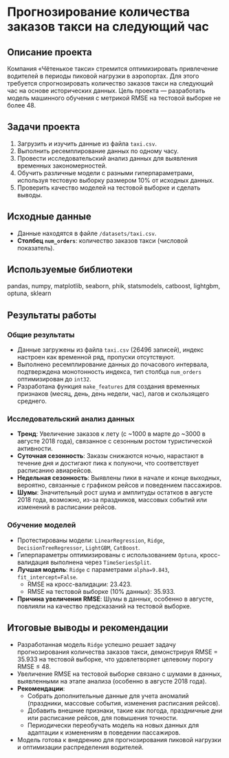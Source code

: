 
# Прогнозирование количества заказов такси на следующий час

## Описание проекта

Компания «Чётенькое такси» стремится оптимизировать привлечение водителей в периоды пиковой нагрузки в аэропортах. Для этого требуется спрогнозировать количество заказов такси на следующий час на основе исторических данных. Цель проекта — разработать модель машинного обучения с метрикой RMSE на тестовой выборке не более 48.

## Задачи проекта

1. Загрузить и изучить данные из файла `taxi.csv`.
2. Выполнить ресемплирование данных по одному часу.
3. Провести исследовательский анализ данных для выявления временных закономерностей.
4. Обучить различные модели с разными гиперпараметрами, используя тестовую выборку размером 10% от исходных данных.
5. Проверить качество моделей на тестовой выборке и сделать выводы.

## Исходные данные

- Данные находятся в файле `/datasets/taxi.csv`.
- **Столбец `num_orders`**: количество заказов такси (числовой показатель).

## Используемые библиотеки

pandas, numpy, matplotlib, seaborn, phik, statsmodels, catboost, lightgbm, optuna, sklearn

## Результаты работы

### Общие результаты
- Данные загружены из файла `taxi.csv` (26496 записей), индекс настроен как временной ряд, пропуски отсутствуют.
- Выполнено ресемплирование данных до почасового интервала, подтверждена монотонность индекса, тип столбца `num_orders` оптимизирован до `int32`.
- Разработана функция `make_features` для создания временных признаков (месяц, день, день недели, час), лагов и скользящего среднего.

### Исследовательский анализ данных
- **Тренд**: Увеличение заказов к лету (с ~1000 в марте до ~3000 в августе 2018 года), связанное с сезонным ростом туристической активности.
- **Суточная сезонность**: Заказы снижаются ночью, нарастают в течение дня и достигают пика к полуночи, что соответствует расписанию авиарейсов.
- **Недельная сезонность**: Выявлены пики в начале и конце выходных, вероятно, связанные с графиком рейсов и поведением пассажиров.
- **Шумы**: Значительный рост шума и амплитуды остатков в августе 2018 года, возможно, из-за праздников, массовых событий или изменений в расписании рейсов.

### Обучение моделей
- Протестированы модели: `LinearRegression`, `Ridge`, `DecisionTreeRegressor`, `LightGBM`, `CatBoost`.
- Гиперпараметры оптимизированы с использованием `Optuna`, кросс-валидация выполнена через `TimeSeriesSplit`.
- **Лучшая модель**: `Ridge` с параметрами `alpha=9.843`, `fit_intercept=False`.
  - RMSE на кросс-валидации: 23.423.
  - RMSE на тестовой выборке (10% данных): 35.933.
- **Причина увеличения RMSE**: Шумы в данных, особенно в августе, повлияли на качество предсказаний на тестовой выборке.

## Итоговые выводы и рекомендации
- Разработанная модель `Ridge` успешно решает задачу прогнозирования количества заказов такси, демонстрируя RMSE = 35.933 на тестовой выборке, что удовлетворяет целевому порогу RMSE ≤ 48.
- Увеличение RMSE на тестовой выборке связано с шумами в данных, выявленными на этапе анализа (особенно в августе 2018 года).
- **Рекомендации**:
  - Собрать дополнительные данные для учета аномалий (праздники, массовые события, изменения расписания рейсов).
  - Добавить внешние признаки, такие как погода, праздничные дни или расписание рейсов, для повышения точности.
  - Периодически переобучать модель на новых данных для адаптации к изменениям в поведении пассажиров.
- Модель готова к внедрению для прогнозирования пиковой нагрузки и оптимизации распределения водителей.
